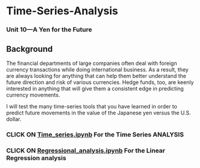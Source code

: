 # Time-Series-Analysis

### Unit 10—A Yen for the Future

## Background

The financial departments of large companies often deal with foreign currency transactions while doing international business. As a result, they are always looking for anything that can help them better understand the future direction and risk of various currencies. Hedge funds, too, are keenly interested in anything that will give them a consistent edge in predicting currency movements. 

I will test the many time-series tools that you have learned in order to predict future movements in the value of the Japanese yen versus the U.S. dollar.

### CLICK ON [Time_series.ipynb](https://github.com/pbonner4/Time-Series-Analysis/blob/master/Homework%20Yen/Time_series.ipynb) For the Time Series ANALYSIS

### CLICK ON [Regressional_analysis.ipynb](https://github.com/pbonner4/Time-Series-Analysis/blob/master/Homework%20Yen/Regressional_analysis.ipynb) For the Linear Regression analysis
